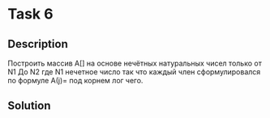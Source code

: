 # Task 6

## Description

Построить массив А[] на основе нечётных натуральных чисел только от N1 До N2 где N1 нечетное число так что каждый член сформулировался по формуле А(j)= под корнем лог чего.

## Solution

```C++

```